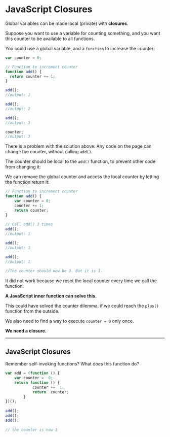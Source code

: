 # JavaScript  Closures

Global variables can be made local (private) with **closures**. 



Suppose you want to use a variable for counting something, and you want this counter to be available to all functions.

You could use a global variable, and a  `function`  to increase the counter:
```javascript
var counter = 0;

// Function to increment counter
function add() {
  return counter += 1;
}

add();
//output: 1

add();
//output: 2

add();
//output: 3

counter;
//output: 3
```

There is a problem with the solution above: Any code on the page can change the counter, without calling `add()`.

The counter should be local to the `add()` function, to prevent other code from changing it:

We can remove the global counter and access the local counter by letting the function return it:

```javascript
// Function to increment counter  
function add() {  
	var counter = 0;  
	counter += 1;  
	return counter;  
}  
  
// Call add() 3 times  
add(); 
//output: 1 

add();  
//output: 1

add();  
//output: 1
  
//The counter should now be 3. But it is 1. 
```
It did not work because we reset the local counter every time we call the function.

**A JavaScript inner function can solve this.**

This could have solved the counter dilemma, if we could reach the  `plus()`  function from the outside.

We also need to find a way to execute  `counter = 0`  only once.

**We need a closure.**

----------

## JavaScript Closures

Remember self-invoking functions? What does this function do?

```javascript
var add = (function () {
	var counter =  0;  
	return function () {
			counter +=  1;
			return  counter;
		}
})();  
  
add();  
add();  
add();  
  
// the counter is now 3
```
<!--stackedit_data:
eyJoaXN0b3J5IjpbNjAxOTg3MDExLC0xMDQ4MjQ3MDY2XX0=
-->